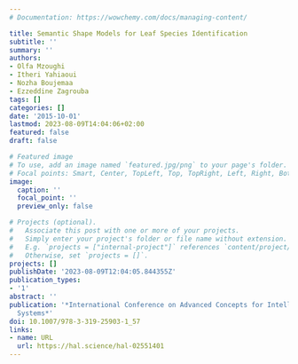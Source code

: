 ```yaml
---
# Documentation: https://wowchemy.com/docs/managing-content/

title: Semantic Shape Models for Leaf Species Identification
subtitle: ''
summary: ''
authors:
- Olfa Mzoughi
- Itheri Yahiaoui
- Nozha Boujemaa
- Ezzeddine Zagrouba
tags: []
categories: []
date: '2015-10-01'
lastmod: 2023-08-09T14:04:06+02:00
featured: false
draft: false

# Featured image
# To use, add an image named `featured.jpg/png` to your page's folder.
# Focal points: Smart, Center, TopLeft, Top, TopRight, Left, Right, BottomLeft, Bottom, BottomRight.
image:
  caption: ''
  focal_point: ''
  preview_only: false

# Projects (optional).
#   Associate this post with one or more of your projects.
#   Simply enter your project's folder or file name without extension.
#   E.g. `projects = ["internal-project"]` references `content/project/deep-learning/index.md`.
#   Otherwise, set `projects = []`.
projects: []
publishDate: '2023-08-09T12:04:05.844355Z'
publication_types:
- '1'
abstract: ''
publication: '*International Conference on Advanced Concepts for Intelligent Vision
  Systems*'
doi: 10.1007/978-3-319-25903-1_57
links:
- name: URL
  url: https://hal.science/hal-02551401
---
```

